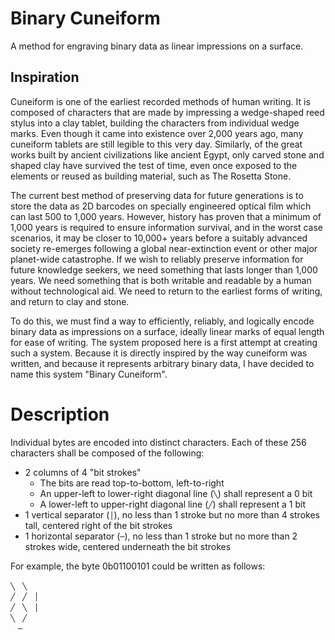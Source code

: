 # Binary Cuneiform
A method for engraving binary data as linear impressions on a surface.

## Inspiration
Cuneiform is one of the earliest recorded methods of human writing. It is composed of characters that are made by impressing a wedge-shaped reed stylus into a clay tablet, building the characters from individual wedge marks. Even though it came into existence over 2,000 years ago, many cuneiform tablets are still legible to this very day. Similarly, of the great works built by ancient civilizations like ancient Egypt, only carved stone and shaped clay have survived the test of time, even once exposed to the elements or reused as building material, such as The Rosetta Stone.

The current best method of preserving data for future generations is to store the data as 2D barcodes on specially engineered optical film which can last 500 to 1,000 years. However, history has proven that a minimum of 1,000 years is required to ensure information survival, and in the worst case scenarios, it may be closer to 10,000+ years before a suitably advanced society re-emerges following a global near-extinction event or other major planet-wide catastrophe. If we wish to reliably preserve information for future knowledge seekers, we need something that lasts longer than 1,000 years. We need something that is both writable and readable by a human without technological aid. We need to return to the earliest forms of writing, and return to clay and stone.

To do this, we must find a way to efficiently, reliably, and logically encode binary data as impressions on a surface, ideally linear marks of equal length for ease of writing. The system proposed here is a first attempt at creating such a system. Because it is directly inspired by the way cuneiform was written, and because it represents arbitrary binary data, I have decided to name this system "Binary Cuneiform".

# Description
Individual bytes are encoded into distinct characters. Each of these 256 characters shall be composed of the following:
- 2 columns of 4 "bit strokes"
  - The bits are read top-to-bottom, left-to-right
  - An upper-left to lower-right diagonal line (`╲`) shall represent a 0 bit
  - A lower-left to upper-right diagonal line (`╱`) shall represent a 1 bit
- 1 vertical separator (`│`), no less than 1 stroke but no more than 4 strokes tall, centered right of the bit strokes
- 1 horizontal separator (`─`), no less than 1 stroke but no more than 2 strokes wide, centered underneath the bit strokes

For example, the byte 0b01100101 could be written as follows:
```
╲　╲
╱　╱　│
╱　╲　│
╲　╱
　─
```

